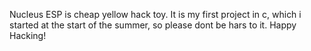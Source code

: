Nucleus ESP is cheap yellow hack toy.
It is my first project in c, which i started at the start of the summer, so please dont be hars to it.
Happy Hacking!
